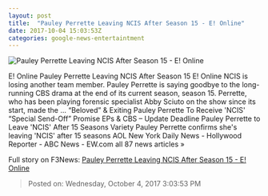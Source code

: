 ```yaml
---
layout: post
title:  "Pauley Perrette Leaving NCIS After Season 15 - E! Online"
date: 2017-10-04 15:03:53Z
categories: google-news-entertaintment
---
```


![Pauley Perrette Leaving NCIS After Season 15 - E! Online](http://akns-images.eonline.com/eol_images/Entire_Site/201794/rs_600x600-171004055227-600.ncis-pauley.ch.100417.jpg?downsize=450:*&crop=450:350;left,top)

E! Online Pauley Perrette Leaving NCIS After Season 15 E! Online NCIS is losing another team member. Pauley Perrette is saying goodbye to the long-running CBS drama at the end of its current season, season 15. Perrette, who has been playing forensic specialist Abby Sciuto on the show since its start, made the ... “Beloved” & Exiting Pauley Perrette To Receive 'NCIS' “Special Send-Off” Promise EPs & CBS – Update Deadline Pauley Perrette to Leave 'NCIS' After 15 Seasons Variety Pauley Perrette confirms she's leaving 'NCIS' after 15 seasons AOL New York Daily News - Hollywood Reporter - ABC News - EW.com all 87 news articles »


Full story on F3News: [Pauley Perrette Leaving NCIS After Season 15 - E! Online](http://www.f3nws.com/n/bmVesE)

> Posted on: Wednesday, October 4, 2017 3:03:53 PM
